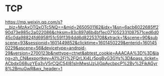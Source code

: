 # TCP

https://mp.weixin.qq.com/s?__biz=MzAxOTQxOTc5NQ==&mid=2650501162&idx=1&sn=6acb6022685ff290d73e985c2a022086&chksm=83c897d6b4bf1ec071052331087571ced6d045c0da98824fd6958f51c5911394dd6d82253708&xtrack=1&scene=90&subscene=93&sessionid=1601449852&clicktime=1601450229&enterid=1601450229&ascene=56&devicetype=android-29&version=2700123b&nettype=ctnet&abtest_cookie=AAACAA%3D%3D&lang=zh_CN&exportkey=A1%2Fl%2FQrLXi4Lr5pgByG3GYs%3D&pass_ticket=ACbdxG68uzYEq3vV5rCQiC54l81sInMwslJzjJjGpAycbpcP%2Bv%2FikAGyr8%2BmuGwR&wx_header=1

